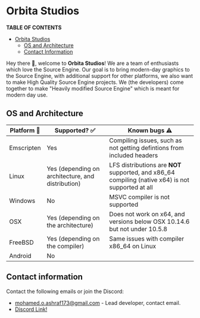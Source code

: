 # Orbita Studios

**TABLE OF CONTENTS**
* [Orbita Studios](#orbita-studios)
  * [OS and Architecture](#os-and-architecture)
  * [Contact Information](#contact-information)

Hey there :wave:, welcome to **Orbita Studios**! We are a team of enthusiasts which love the Source Engine. Our goal is 
to bring modern-day graphics to the Source Engine, with additional support for other platforms, we also want to make High Quality Source Engine projects.
We (the developers) come together to make "Heavily modified Source Engine" which is meant for modern day use.

## OS and Architecture
| Platform 🐧| Supported? ✅ | Known bugs ⚠️ |
| ---------- | --------------| ------------- |
| Emscripten | Yes | Compiling issues, such as not getting defintions from included headers |
| Linux | Yes (depending on architecture, and distribution) | LFS distributions are **NOT** supported, and x86_64 compiling (native x64) is not supported at all |
| Windows | No | MSVC compiler is not supported |
| OSX | Yes (depending on the architecture) | Does not work on x64, and versions below OSX 10.14.6 but not under 10.5.8 |
| FreeBSD | Yes (depending on the compiler) | Same issues with compiler x86_64 on Linux |
| Android | No | |

## Contact information
Contact the following emails or join the Discord:
- [mohamed.o.ashraf173@gmail.com](mailto:mohamed.o.ashraf173@gmail.com) - Lead developer, contact email.
- [Discord Link!](https://discord.com/invite/5Gpr5TSkJ4)
